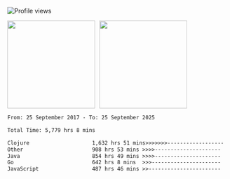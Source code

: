 ![Profile views](https://komarev.com/ghpvc/?username=liuchong)

<!-- ![GitHub stats](https://github-readme-stats.vercel.app/api?username=liuchong&show_icons=true) -->

<div style="display: flex; gap: 10px; align-items: center;">
  <img style="height: 200px;" src="https://github-readme-stats.vercel.app/api?username=liuchong&show_icons=true" />
  <img style="height: 200px;" src="https://github-readme-stats.vercel.app/api/top-langs/?username=liuchong&size_weight=0.5&count_weight=0.5&langs_count=6&hide=css,lua,html&layout=compact" />
</div>

<!-- <img src="https://cr-skills-chart-widget.azurewebsites.net/api/api?username=liuchong&skills=Java,JavaScript,Python,Go,Rust,Zig&show-other-skills=true"/> -->

<!--START_SECTION:waka-->

```txt
From: 25 September 2017 - To: 25 September 2025

Total Time: 5,779 hrs 8 mins

Clojure                    1,632 hrs 51 mins>>>>>>>------------------   28.25 %
Other                      908 hrs 53 mins >>>>---------------------   15.73 %
Java                       854 hrs 49 mins >>>>---------------------   14.79 %
Go                         642 hrs 8 mins  >>>----------------------   11.11 %
JavaScript                 487 hrs 46 mins >>-----------------------   08.44 %
```

<!--END_SECTION:waka-->
